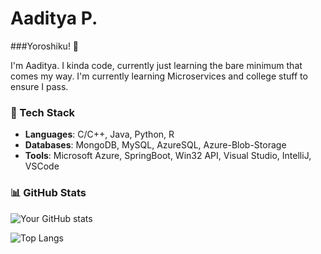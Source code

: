 # Aaditya P.

###Yoroshiku! 👋

I'm Aaditya. I kinda code, currently just learning the bare minimum that comes my way.
I'm currently learning Microservices and college stuff to ensure I pass.
### 💼 Tech Stack

- **Languages**: C/C++, Java, Python, R
- **Databases**: MongoDB, MySQL, AzureSQL, Azure-Blob-Storage
- **Tools**: Microsoft Azure, SpringBoot, Win32 API, Visual Studio, IntelliJ, VSCode 

### 📊 GitHub Stats

![Your GitHub stats](https://github-readme-stats.vercel.app/api?username=Aaditatgithub&show_icons=true&theme=radical)

![Top Langs](https://github-readme-stats.vercel.app/api/top-langs/?username=Aaditatgithub&layout=compact&theme=radical)

